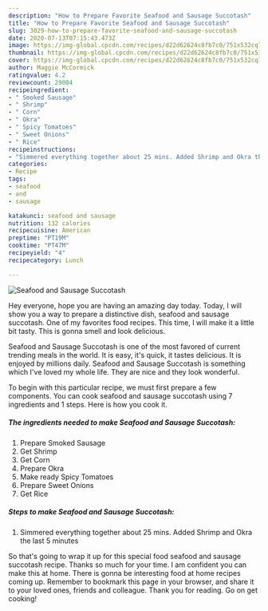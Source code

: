 ```yaml
---
description: "How to Prepare Favorite Seafood and Sausage Succotash"
title: "How to Prepare Favorite Seafood and Sausage Succotash"
slug: 3029-how-to-prepare-favorite-seafood-and-sausage-succotash
date: 2020-07-13T07:15:43.473Z
image: https://img-global.cpcdn.com/recipes/d22d62624c8fb7c0/751x532cq70/seafood-and-sausage-succotash-recipe-main-photo.jpg
thumbnail: https://img-global.cpcdn.com/recipes/d22d62624c8fb7c0/751x532cq70/seafood-and-sausage-succotash-recipe-main-photo.jpg
cover: https://img-global.cpcdn.com/recipes/d22d62624c8fb7c0/751x532cq70/seafood-and-sausage-succotash-recipe-main-photo.jpg
author: Maggie McCormick
ratingvalue: 4.2
reviewcount: 29004
recipeingredient:
- " Smoked Sausage"
- " Shrimp"
- " Corn"
- " Okra"
- " Spicy Tomatoes"
- " Sweet Onions"
- " Rice"
recipeinstructions:
- "Simmered everything together about 25 mins. Added Shrimp and Okra the last 5 minutes"
categories:
- Recipe
tags:
- seafood
- and
- sausage

katakunci: seafood and sausage 
nutrition: 132 calories
recipecuisine: American
preptime: "PT19M"
cooktime: "PT47M"
recipeyield: "4"
recipecategory: Lunch

---
```



![Seafood and Sausage Succotash](https://img-global.cpcdn.com/recipes/d22d62624c8fb7c0/751x532cq70/seafood-and-sausage-succotash-recipe-main-photo.jpg)

Hey everyone, hope you are having an amazing day today. Today, I will show you a way to prepare a distinctive dish, seafood and sausage succotash. One of my favorites food recipes. This time, I will make it a little bit tasty. This is gonna smell and look delicious.

Seafood and Sausage Succotash is one of the most favored of current trending meals in the world. It is easy, it's quick, it tastes delicious. It is enjoyed by millions daily. Seafood and Sausage Succotash is something which I've loved my whole life. They are nice and they look wonderful.




To begin with this particular recipe, we must first prepare a few components. You can cook seafood and sausage succotash using 7 ingredients and 1 steps. Here is how you cook it.

<!--inarticleads1-->

##### The ingredients needed to make Seafood and Sausage Succotash:

1. Prepare  Smoked Sausage
1. Get  Shrimp
1. Get  Corn
1. Prepare  Okra
1. Make ready  Spicy Tomatoes
1. Prepare  Sweet Onions
1. Get  Rice




<!--inarticleads2-->

##### Steps to make Seafood and Sausage Succotash:

1. Simmered everything together about 25 mins. Added Shrimp and Okra the last 5 minutes




So that's going to wrap it up for this special food seafood and sausage succotash recipe. Thanks so much for your time. I am confident you can make this at home. There is gonna be interesting food at home recipes coming up. Remember to bookmark this page in your browser, and share it to your loved ones, friends and colleague. Thank you for reading. Go on get cooking!
